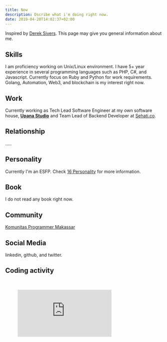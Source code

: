 ```yaml
---
title: Now
description: Dscribe what i'm doing right now.
date: 2019-04-20T14:02:37+02:00
---
```

Inspired by [Derek Sivers](https://sivers.org/now). This page may give you general information about me.

## Skills

I am proficiency working on Unix/Linux environment. I have 5+ year experience in several programming languages such as PHP, C#, and Javascript. Currently focus on Ruby and Python for work requirements. Golang, Automation, Web3, and blockchain is my interest right now.

## Work

Currently working as Tech Lead Software Engineer at my own software house, **[Upana Studio](https://www.upanastudio.com)** and Team Lead of Backend Developer at [Sehati.co](https://Sehati.co).

## Relationship

.....

## Personality

Currently I'm an ESFP. Check [16 Personality](https://www.16personalities.com/) for more information.

## Book

I do not read any book right now. 

## Community

[Komunitas Programmer Makassar](https://kpmks.github.io)

## Social Media

linkedin, github, and twitter. 

## Coding activity

<br>

<figure><embed src="https://wakatime.com/share/@c5b47ecb-a59c-4d51-879a-5ed51b3b57ee/3d6095f0-d128-4e2f-af41-7252da198025.svg"></embed></figure>